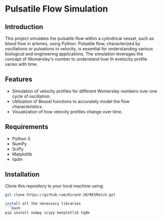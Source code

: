 # Pulsatile Flow Simulation

## Introduction

This project simulates the pulsatile flow within a cylindrical vessel, such as blood flow in arteries, using Python. 
Pulsatile flow, characterized by oscillations or pulsations in velocity, is essential for understanding various biological and engineering applications. 
The simulation leverages the concept of Womersley's number to understand how th evelocity profile varies with time.

## Features

- Simulation of velocity profiles for different Womersley numbers over one cycle of oscillation.
- Utilization of Bessel functions to accurately model the flow characteristics.
- Visualization of how velocity profiles change over time.
## Requirements

- Python 3
- NumPy
- SciPy
- Matplotlib
- tqdm

## Installation

Clone this repository to your local machine using:

```bash
git clone https://github.com/KiranV-10/RESMatch.git

install all the necessary libraries 
```bash
pip install numpy scipy matplotlib tqdm





